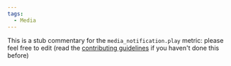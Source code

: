 ```yaml
---
tags:
  - Media
---
```


This is a stub commentary for the `media_notification.play` metric: please feel free to edit (read the
[contributing guidelines](https://github.com/mozilla/glean-annotations/blob/main/CONTRIBUTING.md)
if you haven't done this before)
